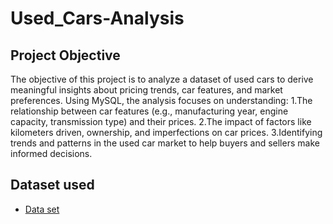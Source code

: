 # Used_Cars-Analysis
## Project Objective 
The objective of this project is to analyze a dataset of used cars to derive meaningful insights about pricing trends, car features, and market preferences. Using MySQL, the analysis focuses on understanding:
1.The relationship between car features (e.g., manufacturing year, engine capacity, transmission type) and their prices.
2.The impact of factors like kilometers driven, ownership, and imperfections on car prices.
3.Identifying trends and patterns in the used car market to help buyers and sellers make informed decisions.

## Dataset used 
- <a href ="">Data set</a>


